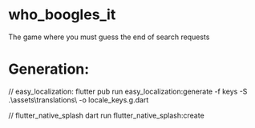 # who_boogles_it

The game where you must guess the end of search requests

# Generation:

// easy_localization:
flutter pub run easy_localization:generate -f keys -S .\assets\translations\ -o locale_keys.g.dart

// flutter_native_splash
dart run flutter_native_splash:create
